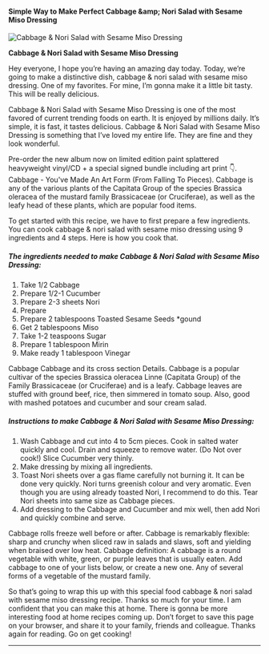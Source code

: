             

#### Simple Way to Make Perfect Cabbage &amp;amp; Nori Salad with Sesame Miso Dressing

![Cabbage &amp; Nori Salad with Sesame Miso Dressing](https://img-global.cpcdn.com/recipes/bfd9102697c16819/751x532cq70/cabbage-nori-salad-with-sesame-miso-dressing-recipe-main-photo.jpg)

**Cabbage &amp; Nori Salad with Sesame Miso Dressing**

Hey everyone, I hope you’re having an amazing day today. Today, we’re going to make a distinctive dish, cabbage & nori salad with sesame miso dressing. One of my favorites. For mine, I’m gonna make it a little bit tasty. This will be really delicious.

Cabbage & Nori Salad with Sesame Miso Dressing is one of the most favored of current trending foods on earth. It is enjoyed by millions daily. It’s simple, it is fast, it tastes delicious. Cabbage & Nori Salad with Sesame Miso Dressing is something that I’ve loved my entire life. They are fine and they look wonderful.

Pre-order the new album now on limited edition paint splattered heavyweight vinyl/CD + a special signed bundle including art print 👇. Cabbage - You've Made An Art Form (From Falling To Pieces). Cabbage is any of the various plants of the Capitata Group of the species Brassica oleracea of the mustard family Brassicaceae (or Cruciferae), as well as the leafy head of these plants, which are popular food items.

To get started with this recipe, we have to first prepare a few ingredients. You can cook cabbage & nori salad with sesame miso dressing using 9 ingredients and 4 steps. Here is how you cook that.

##### The ingredients needed to make Cabbage & Nori Salad with Sesame Miso Dressing:

1.  Take 1/2 Cabbage
2.  Prepare 1/2-1 Cucumber
3.  Prepare 2-3 sheets Nori
4.  Prepare <Dressing Ingredients>
5.  Prepare 2 tablespoons Toasted Sesame Seeds \*gound
6.  Get 2 tablespoons Miso
7.  Take 1-2 teaspoons Sugar
8.  Prepare 1 tablespoon Mirin
9.  Make ready 1 tablespoon Vinegar

Cabbage Cabbage and its cross section Details. Cabbage is a popular cultivar of the species Brassica oleracea Linne (Capitata Group) of the Family Brassicaceae (or Cruciferae) and is a leafy. Cabbage leaves are stuffed with ground beef, rice, then simmered in tomato soup. Also, good with mashed potatoes and cucumber and sour cream salad.

##### Instructions to make Cabbage & Nori Salad with Sesame Miso Dressing:

1.  Wash Cabbage and cut into 4 to 5cm pieces. Cook in salted water quickly and cool. Drain and squeeze to remove water. (Do Not over cook!) Slice Cucumber very thinly.
2.  Make dressing by mixing all ingredients.
3.  Toast Nori sheets over a gas flame carefully not burning it. It can be done very quickly. Nori turns greenish colour and very aromatic. Even though you are using already toasted Nori, I recommend to do this. Tear Nori sheets into same size as Cabbage pieces.
4.  Add dressing to the Cabbage and Cucumber and mix well, then add Nori and quickly combine and serve.

Cabbage rolls freeze well before or after. Cabbage is remarkably flexible: sharp and crunchy when sliced raw in salads and slaws, soft and yielding when braised over low heat. Cabbage definition: A cabbage is a round vegetable with white, green, or purple leaves that is usually eaten. Add cabbage to one of your lists below, or create a new one. Any of several forms of a vegetable of the mustard family.

So that’s going to wrap this up with this special food cabbage & nori salad with sesame miso dressing recipe. Thanks so much for your time. I am confident that you can make this at home. There is gonna be more interesting food at home recipes coming up. Don’t forget to save this page on your browser, and share it to your family, friends and colleague. Thanks again for reading. Go on get cooking!

* * *